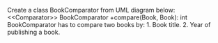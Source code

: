 Create a class BookComparator from UML diagram below: 
<<Comparator<Book>>>
BookComparator
+compare(Book, Book): int
BookComparator has to compare two books by:
    1. Book title.
    2. Year of publishing a book.
